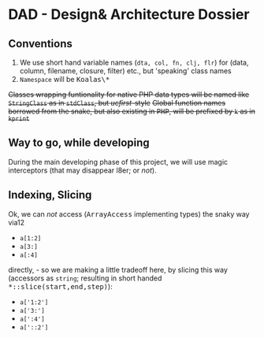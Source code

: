 # DAD - Design& Architecture Dossier

## Conventions

1. We use short hand variable names (```dta, col, fn, clj, flr```) for (data, column, filename, closure, filter) etc., but 'speaking' class names 
2. ```Namespace``` will be <kbd>Koalas\\*</kbd>

<s>Classes wrapping funtionality for native PHP data types will be named like <code>StringClass</code> as in <code>stdClass</code>, but <i>ucfirst</i>-style</s>
<s>Global function names borrowed from the snake, but also existing in <kbd>PHP</kbd>, will be prefixed by <code>k</code> as in <code>kprint</code></s>

## Way to go, while developing 

During the main developing phase of this project, we will use magic interceptors (that may disappear l8er; or *not*).


## Indexing, Slicing

Ok, we can *not* access (<kbd>ArrayAccess</kbd> implementing types) the snaky way via12 
 - <code>a[1:2]</code>
 - <code>a[3:]</code>
 - <code>a[:4]</code>

 directly, - so we are making a little tradeoff here, by slicing this way (accessors as `string`; resulting in short handed <kbd>*::slice(start,end,step)</kbd>):

 - <code>a['1:2']</code>
 - <code>a['3:']</code>
 - <code>a[':4']</code>
 - <code>a['::2']</code>
 